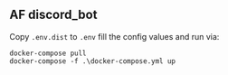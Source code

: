 ## AF discord_bot

Copy `.env.dist` to `.env` fill the config values and run via:  
```
docker-compose pull
docker-compose -f .\docker-compose.yml up
```

